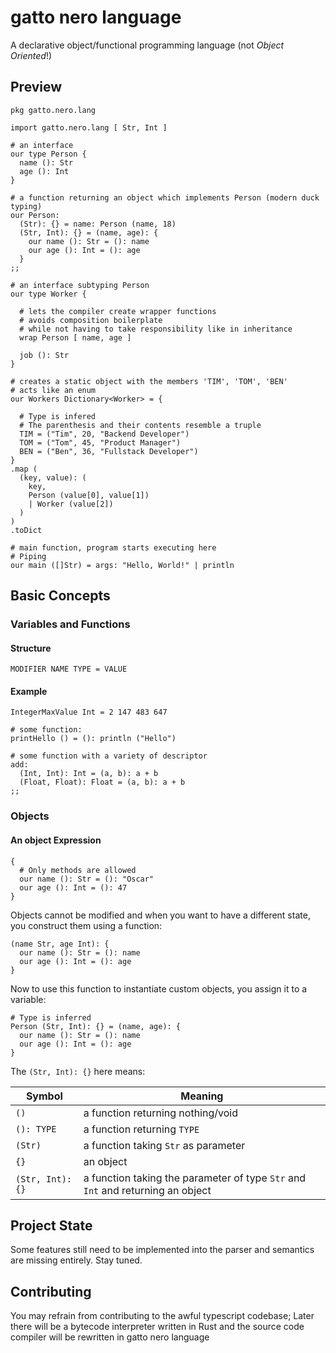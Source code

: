 # gatto nero language

A declarative object/functional programming language (not *Object Oriented*!)

## Preview

```
pkg gatto.nero.lang

import gatto.nero.lang [ Str, Int ]

# an interface
our type Person {
  name (): Str
  age (): Int
}

# a function returning an object which implements Person (modern duck typing)
our Person:
  (Str): {} = name: Person (name, 18)
  (Str, Int): {} = (name, age): {
    our name (): Str = (): name
    our age (): Int = (): age
  }
;;

# an interface subtyping Person
our type Worker {

  # lets the compiler create wrapper functions
  # avoids composition boilerplate
  # while not having to take responsibility like in inheritance
  wrap Person [ name, age ]

  job (): Str
}

# creates a static object with the members 'TIM', 'TOM', 'BEN'
# acts like an enum
our Workers Dictionary<Worker> = {

  # Type is infered
  # The parenthesis and their contents resemble a truple
  TIM = ("Tim", 20, "Backend Developer")
  TOM = ("Tom", 45, "Product Manager")
  BEN = ("Ben", 36, "Fullstack Developer")
}
.map (
  (key, value): (
    key,
    Person (value[0], value[1])
    | Worker (value[2])
  )
)
.toDict

# main function, program starts executing here
# Piping
our main ([]Str) = args: "Hello, World!" | println

```

## Basic Concepts
### Variables and Functions
#### Structure
```
MODIFIER NAME TYPE = VALUE
```
#### Example
```
IntegerMaxValue Int = 2 147 483 647

# some function:
printHello () = (): println ("Hello")

# some function with a variety of descriptor
add:
  (Int, Int): Int = (a, b): a + b
  (Float, Float): Float = (a, b): a + b
;;
```

### Objects
#### An object Expression
```
{
  # Only methods are allowed
  our name (): Str = (): "Oscar"
  our age (): Int = (): 47
}
```
Objects cannot be modified and when you want to have a different state,
you construct them using a function:
```
(name Str, age Int): {
  our name (): Str = (): name
  our age (): Int = (): age
}
```
Now to use this function to instantiate custom objects, you assign it to a variable:
```
# Type is inferred
Person (Str, Int): {} = (name, age): {
  our name (): Str = (): name
  our age (): Int = (): age
}
```
The `(Str, Int): {}` here means:

| Symbol     | Meaning                           |
| ---------- | --------------------------------- |
| `()`       | a function returning nothing/void |
| `(): TYPE` | a function returning `TYPE`       |
| `(Str)`    | a function taking `Str` as parameter |
| `{}`       | an object                         |
| `(Str, Int): {}` | a function taking the parameter of type `Str` and `Int` and returning an object |

## Project State
Some features still need to be implemented into the parser and semantics are missing entirely.
Stay tuned.

## Contributing
You may refrain from contributing to the awful typescript codebase;
Later there will be a bytecode interpreter written in Rust
and the source code compiler will be rewritten in gatto nero language